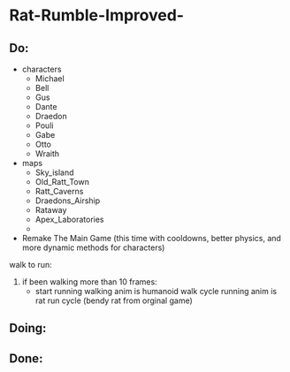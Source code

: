 # Rat-Rumble-Improved-

## Do:
- characters
    - Michael
    - Bell
    - Gus
    - Dante
    - Draedon
    - Pouli
    - Gabe
    - Otto
    - Wraith
- maps
    - Sky_island
    - Old_Ratt_Town
    - Ratt_Caverns
    - Draedons_Airship
    - Rataway
    - Apex_Laboratories
    - 
- Remake The Main Game (this time with cooldowns, better physics, and more dynamic methods for characters)

walk to run:

1. if been walking more than 10 frames:
    - start running
walking anim is humanoid walk cycle
running anim is rat run cycle (bendy rat from orginal game)


## Doing:

## Done: